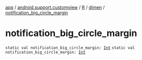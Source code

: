 [app](../../../index.md) / [android.support.customview](../../index.md) / [R](../index.md) / [dimen](index.md) / [notification_big_circle_margin](./notification_big_circle_margin.md)

# notification_big_circle_margin

`static val notification_big_circle_margin: `[`Int`](https://kotlinlang.org/api/latest/jvm/stdlib/kotlin/-int/index.html)
`static val notification_big_circle_margin: `[`Int`](https://kotlinlang.org/api/latest/jvm/stdlib/kotlin/-int/index.html)